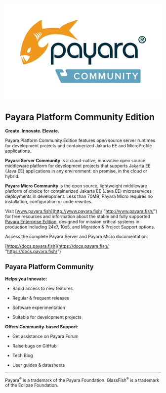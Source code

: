 ![#badassfish](payara-logo-blue.png)

# Payara Platform Community Edition

**Create. Innovate. Elevate.**

Payara Platform Community Edition features open source server runtimes for development projects and containerized Jakarta EE and MicroProfile applications.

**Payara Server Community** is a cloud-native, innovative open source middleware platform for development projects that supports Jakarta EE (Java EE) applications in any environment: on premise, in the cloud or hybrid.

**Payara Micro Community** is the open source, lightweight middleware platform of choice for containerized Jakarta EE (Java EE) microservices deployments in development. Less than 70MB, Payara Micro requires no installation, configuration or code rewrites.

Visit [www.payara.fish](http://www.payara.fish/ "http://www.payara.fish/") for free resources and information about the stable and fully supported [Payara Enterprise Edition](https://www.payara.fish/enterprise/ "https://www.payara.fish/enterprise/"), designed for mission critical systems in production including 24x7, 10x5, and Migration & Project Support options.

Access the complete Payara Server and Payara Micro documentation:

[https://docs.payara.fish](https://docs.payara.fish/ "https://docs.payara.fish/")

## Payara Platform Community

**Helps you Innovate:**

-   Rapid access to new features

-   Regular & frequent releases

-   Software experimentation

-   Suitable for development projects

**Offers Community-based Support:**

-   Get assistance on Payara Forum

-   Raise bugs on GitHub

-   Tech Blog

-   User guides & datasheets

-----------------------

Payara<sup>&reg;</sup> is a trademark of the Payara Foundation.
GlassFish<sup>&reg;</sup> is a trademark of the Eclipse Foundation.
